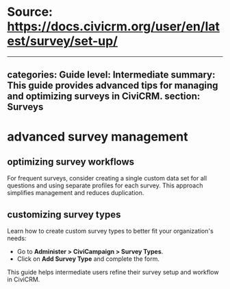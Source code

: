 # Source: https://docs.civicrm.org/user/en/latest/survey/set-up/

---
categories: Guide
level: Intermediate
summary: This guide provides advanced tips for managing and optimizing surveys in CiviCRM.
section: Surveys
---

# advanced survey management
## optimizing survey workflows
For frequent surveys, consider creating a single custom data set for all questions and using separate profiles for each survey. This approach simplifies management and reduces duplication.

## customizing survey types
Learn how to create custom survey types to better fit your organization's needs:
- Go to **Administer > CiviCampaign > Survey Types**.
- Click on **Add Survey Type** and complete the form.

This guide helps intermediate users refine their survey setup and workflow in CiviCRM.